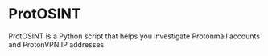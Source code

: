 # ProtOSINT
ProtOSINT is a Python script that helps you investigate Protonmail accounts and ProtonVPN IP addresses
